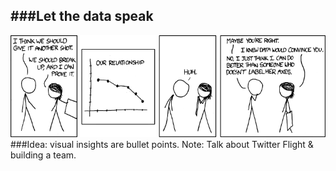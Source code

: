 ###Let the data speak
---

<!--<iframe border=0 frameborder=0 height=750 width=400
 src="https://twitframe.com/show?url=https://twitter.com/notFromShrek/status/953858348729995265"></iframe>-->
<img src = "imgs/get-buy-in.png" style="width:800px">
###Idea: visual insights are bullet points.
Note: Talk about Twitter Flight & building a team.
